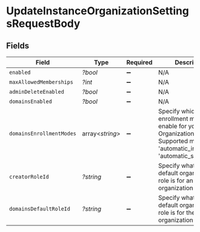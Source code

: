 # UpdateInstanceOrganizationSettingsRequestBody


## Fields

| Field                                                                                                                                        | Type                                                                                                                                         | Required                                                                                                                                     | Description                                                                                                                                  |
| -------------------------------------------------------------------------------------------------------------------------------------------- | -------------------------------------------------------------------------------------------------------------------------------------------- | -------------------------------------------------------------------------------------------------------------------------------------------- | -------------------------------------------------------------------------------------------------------------------------------------------- |
| `enabled`                                                                                                                                    | *?bool*                                                                                                                                      | :heavy_minus_sign:                                                                                                                           | N/A                                                                                                                                          |
| `maxAllowedMemberships`                                                                                                                      | *?int*                                                                                                                                       | :heavy_minus_sign:                                                                                                                           | N/A                                                                                                                                          |
| `adminDeleteEnabled`                                                                                                                         | *?bool*                                                                                                                                      | :heavy_minus_sign:                                                                                                                           | N/A                                                                                                                                          |
| `domainsEnabled`                                                                                                                             | *?bool*                                                                                                                                      | :heavy_minus_sign:                                                                                                                           | N/A                                                                                                                                          |
| `domainsEnrollmentModes`                                                                                                                     | array<*string*>                                                                                                                              | :heavy_minus_sign:                                                                                                                           | Specify which enrollment modes to enable for your Organization Domains.<br/>Supported modes are 'automatic_invitation' & 'automatic_suggestion'. |
| `creatorRoleId`                                                                                                                              | *?string*                                                                                                                                    | :heavy_minus_sign:                                                                                                                           | Specify what the default organization role is for an organization creator.                                                                   |
| `domainsDefaultRoleId`                                                                                                                       | *?string*                                                                                                                                    | :heavy_minus_sign:                                                                                                                           | Specify what the default organization role is for the organization domains.                                                                  |